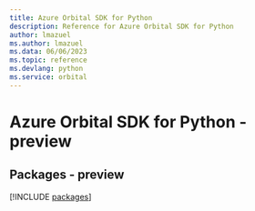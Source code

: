 ```yaml
---
title: Azure Orbital SDK for Python
description: Reference for Azure Orbital SDK for Python
author: lmazuel
ms.author: lmazuel
ms.data: 06/06/2023
ms.topic: reference
ms.devlang: python
ms.service: orbital
---
```

# Azure Orbital SDK for Python - preview
## Packages - preview
[!INCLUDE [packages](orbital-index.md)]